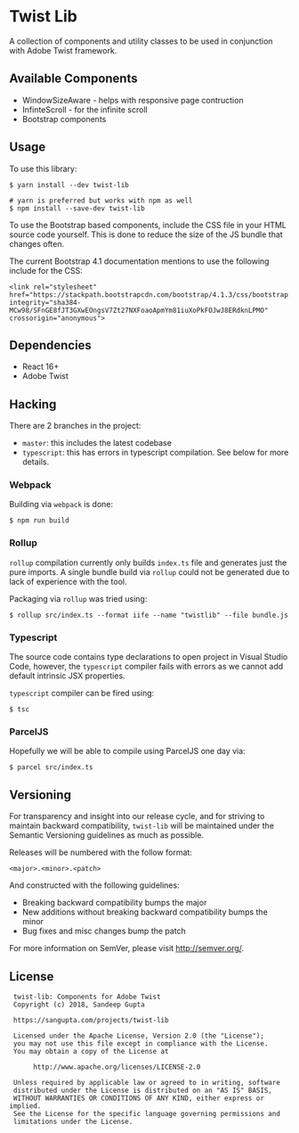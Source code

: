 # Twist Lib

A collection of components and utility classes to be used in
conjunction with Adobe Twist framework.

## Available Components

 * WindowSizeAware - helps with responsive page contruction
 * InfinteScroll - for the infinite scroll
 * Bootstrap components

## Usage

To use this library:

```
$ yarn install --dev twist-lib

# yarn is preferred but works with npm as well
$ npm install --save-dev twist-lib
```

To use the Bootstrap based components, include the CSS file in your
HTML source code yourself. This is done to reduce the size of the JS
bundle that changes often.

The current Bootstrap 4.1 documentation mentions to use the following
include for the CSS:

```
<link rel="stylesheet" href="https://stackpath.bootstrapcdn.com/bootstrap/4.1.3/css/bootstrap.min.css" integrity="sha384-MCw98/SFnGE8fJT3GXwEOngsV7Zt27NXFoaoApmYm81iuXoPkFOJwJ8ERdknLPMO" crossorigin="anonymous">
```

## Dependencies

* React 16+
* Adobe Twist

## Hacking

There are 2 branches in the project:

* `master`: this includes the latest codebase
* `typescript`: this has errors in typescript compilation. See below for
more details.

### Webpack

Building via `webpack` is done:

```
$ npm run build
```

### Rollup

`rollup` compilation currently only builds `index.ts` file and generates
just the pure imports. A single bundle build via `rollup` could not be generated
due to lack of experience with the tool. 

Packaging via `rollup` was tried using:

```
$ rollup src/index.ts --format iife --name "twistlib" --file bundle.js
```

### Typescript

The source code contains type declarations to open project in Visual Studio
Code, however, the `typescript` compiler fails with errors as we cannot add
default intrinsic JSX properties.

`typescript` compiler can be fired using:

```
$ tsc
```

### ParcelJS

Hopefully we will be able to compile using ParcelJS one day via:

```
$ parcel src/index.ts
```

## Versioning

For transparency and insight into our release cycle, and for striving 
to maintain backward compatibility, `twist-lib` will be maintained under 
the Semantic Versioning guidelines as much as possible.

Releases will be numbered with the follow format:

```
<major>.<minor>.<patch>
```

And constructed with the following guidelines:

* Breaking backward compatibility bumps the major
* New additions without breaking backward compatibility bumps the minor
* Bug fixes and misc changes bump the patch

For more information on SemVer, please visit http://semver.org/.

## License

```
 twist-lib: Components for Adobe Twist
 Copyright (c) 2018, Sandeep Gupta

 https://sangupta.com/projects/twist-lib

 Licensed under the Apache License, Version 2.0 (the "License");
 you may not use this file except in compliance with the License.
 You may obtain a copy of the License at

      http://www.apache.org/licenses/LICENSE-2.0

 Unless required by applicable law or agreed to in writing, software
 distributed under the License is distributed on an "AS IS" BASIS,
 WITHOUT WARRANTIES OR CONDITIONS OF ANY KIND, either express or implied.
 See the License for the specific language governing permissions and
 limitations under the License.
```
